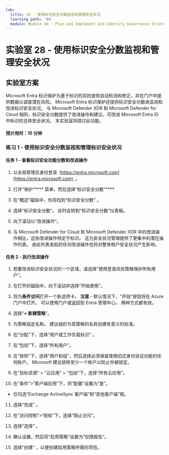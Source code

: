 ```yaml
---
lab:
  title: 28 - 使用标识安全分数监视和管理安全状况
  learning path: '04'
  module: Module 04 - Plan and Implement and Identity Governance Strategy
---
```


# 实验室 28 - 使用标识安全分数监视和管理安全状况

## 实验室方案

Microsoft Entra 标识保护为基于标识的风险提供自动检测和修正，并在门户中提供数据以调查潜在风险。 Microsoft Entra 标识保护还提供标识安全分数来监视和改进标识安全状况。  与 Microsoft Defender XDR 和 Microsoft Defender for Cloud 相同，标识安全分数提供了改进操作和建议，可改进 Microsoft Entra ID 中标识的总体安全状况。  本实验室将探讨此功能。 

#### 预计用时：15 分钟

### 练习 1 - 使用标识安全分数监视和管理标识安全状况

#### 任务 1 - 查看标识安全功能分数和改进操作

1. 以全局管理员身份登录  [https://entra.microsoft.com](https://entra.microsoft.com)  。

2. 打开“保护”**** 菜单，然后选择“标识安全分数”****

3. 在“概述”磁贴中，你将找到“标识安全分数” 。

4. 选择“标识安全分数”。  此时会转到“标识安全分数”仪表板。

5. 向下滚动以“改进操作”。

6. 与 Microsoft Defender for Cloud 和 Microsoft Defender XDR 中的改进操作相比，这些改进操作特定于标识。  这为安全状况管理提供了更集中的潜在操作列表。  由此列表发起的任何改进操作也将对整体租户安全状况产生影响。 

#### 任务 2 - 执行改进操作

1. 若要改进标识安全状况的一个区域，请选择“使用登录风险策略保护所有用户”。

2. 在打开的磁贴中，向下滚动并选择“开始使用”。

3. 将为**条件访问**打开一个新选项卡。
 **注意** - 默认情况下，“开始”按钮将在 Azure 门户中打开。 可以使用门户或返回到 Entra 管理中心。 两种方式都有效。

4. 选择“**+ 新建策略**”。

5. 为策略指定名称。 建议组织为其策略的名称创建有意义的标准。

6. 在“分配”下，选择“用户或工作负载标识” 。

7. 在“包括”下，选择“所有用户”。

8. 在“排除”下，选择“用户和组”，然后选择必须保留使用旧式身份验证功能的任何帐户。 Microsoft 建议排除至少一个帐户以防止你被锁定。

9. 在“目标资源” > “云应用” > “包括”下，选择“所有云应用”。

10. 在“条件”>“客户端应用”下，将“配置”设置为“是”。
 - 仅勾选“Exchange ActiveSync 客户端”和“其他客户端”框。

11. 选择“完成”  。

12. 在“访问控制”>“授权”下，选择“阻止访问”。

13. 选择“选择”  。

14. 确认设置，然后将“启用策略”设置为“仅限报告”。

15. 选择“创建”  ，以便创建启用策略所需的项目。
